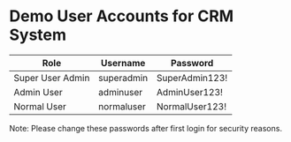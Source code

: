 # Demo User Accounts for CRM System

| Role            | Username       | Password    |
|-----------------|----------------|-------------|
| Super User Admin| superadmin     | SuperAdmin123! |
| Admin User      | adminuser      | AdminUser123!  |
| Normal User     | normaluser     | NormalUser123! |

Note: Please change these passwords after first login for security reasons.
